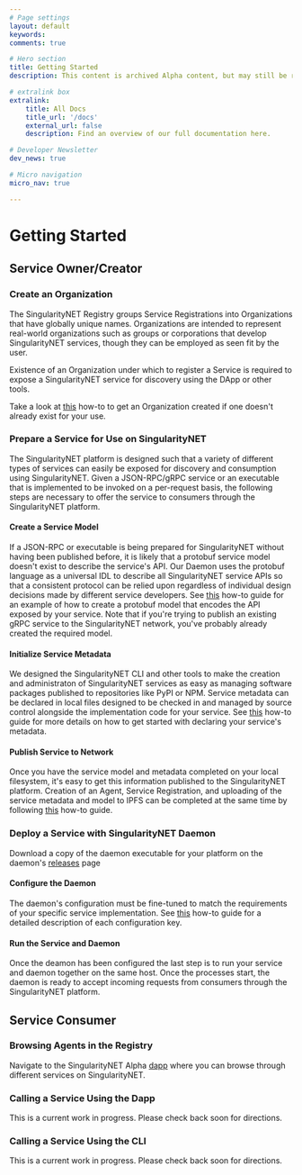 ```yaml
---
# Page settings
layout: default
keywords:
comments: true

# Hero section
title: Getting Started
description: This content is archived Alpha content, but may still be referenced to as an example.   

# extralink box
extralink:
    title: All Docs
    title_url: '/docs'
    external_url: false
    description: Find an overview of our full documentation here.

# Developer Newsletter
dev_news: true

# Micro navigation
micro_nav: true

---
```


# Getting Started

## Service Owner/Creator

### Create an Organization
The SingularityNET Registry groups Service Registrations into Organizations that have globally unique names.
Organizations are intended to represent real-world organizations such as groups or corporations that develop
SingularityNET services, though they can be employed as seen fit by the user.

Existence of an Organization under which to register a Service is required to expose a SingularityNET service
for discovery using the DApp or other tools.

Take a look at [this](Platform-How-Tos.md#create-an-organization-in-the-singularitynet-registry)
how-to to get an Organization created if one doesn't already exist for your use.

### Prepare a Service for Use on SingularityNET
The SingularityNET platform is designed such that a variety of different types of services can easily be exposed
for discovery and consumption using SingularityNET. Given a JSON-RPC/gRPC service or an executable that is implemented
to be invoked on a per-request basis, the following steps are necessary to offer the service to consumers
through the SingularityNET platform.

#### Create a Service Model
If a JSON-RPC or executable is being prepared for SingularityNET without having been published before, it is likely
that a protobuf service model doesn't exist to describe the service's API. Our Daemon uses the protobuf language as
a universal IDL to describe all SingularityNET service APIs so that a consistent protocol can be relied upon
regardless of individual design decisions made by different service developers. See
[this](Platform-How-Tos.md#create-a-service-model) how-to guide for an
example of how to create a protobuf model that encodes the API exposed by your service. Note that if you're trying to
publish an existing gRPC service to the SingularityNET network, you've probably already created the required model.

#### Initialize Service Metadata
We designed the SingularityNET CLI and other tools to make the creation and administraton of SingularityNET services
as easy as managing software packages published to repositories like PyPI or NPM. Service metadata can be declared
in local files designed to be checked in and managed by source control alongside the implementation code for your
service. See [this](Platform-How-Tos.md#initialize-service-metadata) how-to guide for
more details on how to get started with declaring your service's metadata.

#### Publish Service to Network
Once you have the service model and metadata completed on your local filesystem, it's easy to get this information
published to the SingularityNET platform. Creation of an Agent, Service Registration, and uploading of the service
metadata and model to IPFS can be completed at the same time by following
[this](Platform-How-Tos.md#publish-service-metadata) how-to guide.

### Deploy a Service with SingularityNET Daemon

Download a copy of the daemon executable for your platform on the daemon's
[releases](https://github.com/singnet/snet-daemon/releases) page

#### Configure the Daemon
The daemon's configuration must be fine-tuned to match the requirements of your specific service implementation.
See [this](Platform-How-Tos.md#configure-singularitynet-daemon) how-to guide for
a detailed description of each configuration key.

#### Run the Service and Daemon
Once the deamon has been configured the last step is to run your service and daemon together on the same host.
Once the processes start, the daemon is ready to accept incoming requests from consumers through the SingularityNET
platform.

## Service Consumer

### Browsing Agents in the Registry
Navigate to the SingularityNET Alpha [dapp](http://alpha.singularitynet.io) where you can browse through different
services on SingularityNET.

### Calling a Service Using the Dapp
This is a current work in progress. Please check back soon for directions.

### Calling a Service Using the CLI
This is a current work in progress. Please check back soon for directions.
